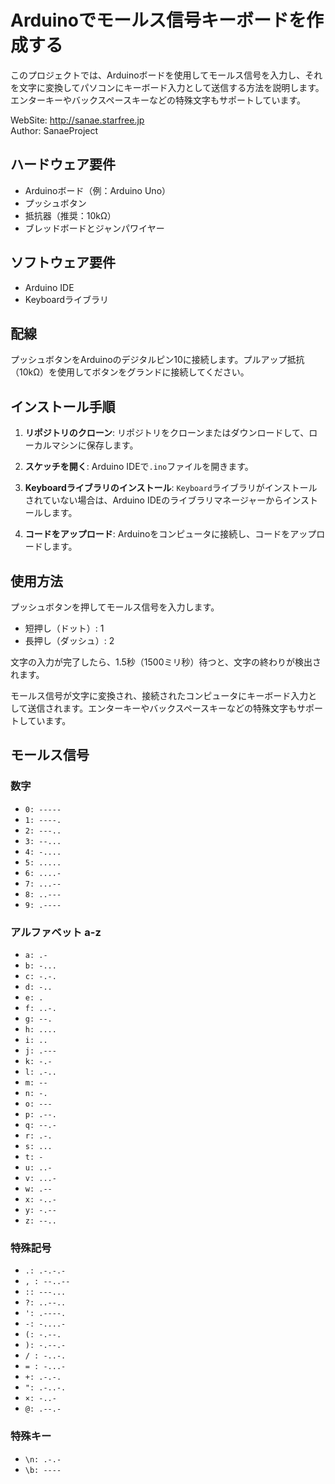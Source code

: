 # Arduinoでモールス信号キーボードを作成する

このプロジェクトでは、Arduinoボードを使用してモールス信号を入力し、それを文字に変換してパソコンにキーボード入力として送信する方法を説明します。エンターキーやバックスペースキーなどの特殊文字もサポートしています。

WebSite: http://sanae.starfree.jp  
Author: SanaeProject

## ハードウェア要件

- Arduinoボード（例：Arduino Uno）
- プッシュボタン
- 抵抗器（推奨：10kΩ）
- ブレッドボードとジャンパワイヤー

## ソフトウェア要件

- Arduino IDE
- Keyboardライブラリ

## 配線

プッシュボタンをArduinoのデジタルピン10に接続します。プルアップ抵抗（10kΩ）を使用してボタンをグランドに接続してください。

## インストール手順

1. **リポジトリのクローン**: リポジトリをクローンまたはダウンロードして、ローカルマシンに保存します。

2. **スケッチを開く**: Arduino IDEで`.ino`ファイルを開きます。

3. **Keyboardライブラリのインストール**: `Keyboard`ライブラリがインストールされていない場合は、Arduino IDEのライブラリマネージャーからインストールします。

4. **コードをアップロード**: Arduinoをコンピュータに接続し、コードをアップロードします。

## 使用方法

プッシュボタンを押してモールス信号を入力します。
- 短押し（ドット）: 1
- 長押し（ダッシュ）: 2

文字の入力が完了したら、1.5秒（1500ミリ秒）待つと、文字の終わりが検出されます。

モールス信号が文字に変換され、接続されたコンピュータにキーボード入力として送信されます。エンターキーやバックスペースキーなどの特殊文字もサポートしています。

## モールス信号
### 数字
- `0: -----`
- `1: ----.`
- `2: ---..`
- `3: --...`
- `4: -....`
- `5: .....`
- `6: ....-`
- `7: ...--`
- `8: ..---`
- `9: .----`

### アルファベット a-z
- `a: .-`
- `b: -...`
- `c: -.-.`
- `d: -..`
- `e: .`
- `f: ..-.`
- `g: --.`
- `h: ....`
- `i: ..`
- `j: .---`
- `k: -.-`
- `l: .-..`
- `m: --`
- `n: -.`
- `o: ---`
- `p: .--.`
- `q: --.-`
- `r: .-.`
- `s: ...`
- `t: -`
- `u: ..-`
- `v: ...-`
- `w: .--`
- `x: -..-`
- `y: -.--`
- `z: --..`

### 特殊記号
- `.: .-.-.-`
- `, : --..--`
- `:: ---...`
- `?: ..--..`
- `': .----.`
- `-: -....-`
- `(: -.--.`
- `): -.--.-`
- `/ : -..-.`
- `= : -...-`
- `+: .-.-.`
- `": .-..-.`
- `×: -..-`
- `@: .--.-`

### 特殊キー
- `\n: .-.-`
- `\b: ----`

